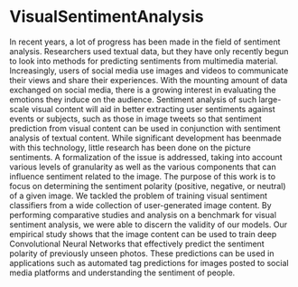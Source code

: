 # VisualSentimentAnalysis
In recent years, a lot of progress has been made in the field of sentiment analysis. Researchers used textual data, but they have only recently begun to  look  into methods  for predicting sentiments  from  multimedia material. Increasingly, users of social  media use images and videos to communicate their views and share their experiences. With the mounting amount of data exchanged on social media, there is a growing interest in evaluating the emotions they induce on the audience. Sentiment analysis of such large-scale visual  content  will  aid  in  better  extracting  user  sentiments  against  events  or  subjects,  such  as  those  in  image  tweets  so  that sentiment prediction from visual content can be used in conjunction with sentiment analysis of textual content. While significant development has beenmade with this technology, little research has been done on the picture sentiments. A formalization of the issue is addressed, taking into account various levels of granularity as well as the various components that can influence sentiment related to the image. The purpose of this work is to focus on determining the sentiment polarity (positive, negative, or neutral) of a given  image.  We  tackled  the  problem  of  training  visual  sentiment  classifiers  from  a  wide  collection  of  user-generated  image content. By performing comparative studies and analysis on a benchmark for visual sentiment analysis, we were able to discern the validity of our models. Our empirical study shows that the image content can be used to train deep Convolutional Neural Networks that effectively predict the sentiment polarity of previously unseen photos. These predictions can be used in applications such as automated tag predictions for images posted to social media platforms and understanding the sentiment of people.
